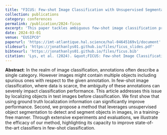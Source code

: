 ```yaml
---
title: "FICUS: Few-shot Image Classification with Unsupervised Segmentation"
collection: publications
category: conferences
permalink: /publication/2024-ficus
excerpt: 'This paper tackles ambiguous few-shot image classification problems.'
date: 2024-03-01
venue: "EUSIPCO"
paperurl: 'https://imt-atlantique.hal.science/hal-04645169v1/document'
slidesurl: 'https://jonathanlys01.github.io/files/ficus_slides.pdf'
bibtexurl: 'https://jonathanlys01.github.io/files/ficus.bib'
citation: 'Lys, et al. (2024). &quot;FICUS: Few-shot Image Classification with Unsupervised Segmentation.&quot; In 2024 32nd European Signal Processing Conference <i>(EUSIPCO)</i>(pp. 1791-1795). IEEE.'
---
```


**Abstract**: In the realm of image classification, annotations often describe a single category. However images might contain multiple objects including spurious ones with respect to the given annotation. In few-shot image classification, where data is scarce, the ambiguity of these annotations can severely impact classification performance. This article addresses this issue by localizing objects in test images before classification. We first show that using ground truth localization information can significantly improve performance. Second, we propose a method that leverages unsupervised object segmentation to detect and segment objects in images, in a training-free manner. Through extensive experiments and evaluations, we illustrate the efficacy of our method, highlighting its capacity to improve state-of-the-art classifiers in few-shot classification. 